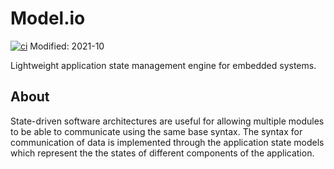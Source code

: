 # Model.io
[![ci](https://github.com/ztnel/model.io/actions/workflows/ci.yaml/badge.svg)](https://github.com/ztnel/model.io/actions/workflows/ci.yaml)
Modified: 2021-10

Lightweight application state management engine for embedded systems.

## About
State-driven software architectures are useful for allowing multiple modules to be able to communicate using the same base syntax. The syntax for communication of data is implemented through the application state models which represent the the states of different components of the application.
